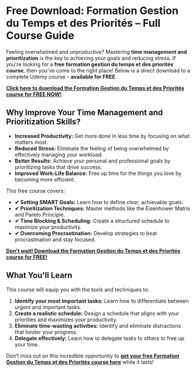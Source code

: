 # Free Download: Formation Gestion du Temps et des Priorités – Full Course Guide

Feeling overwhelmed and unproductive? Mastering **time management and prioritization** is the key to achieving your goals and reducing stress. If you're looking for a **free formation gestion du temps et des priorités course**, then you’ve come to the right place! Below is a direct download to a complete Udemy course – **available for FREE**.

[**Click here to download the Formation Gestion du Temps et des Priorités course for FREE NOW!**](https://udemywork.com/formation-gestion-du-temps-et-des-priorites)

## Why Improve Your Time Management and Prioritization Skills?

*   **Increased Productivity:** Get more done in less time by focusing on what matters most.
*   **Reduced Stress:** Eliminate the feeling of being overwhelmed by effectively managing your workload.
*   **Better Results:** Achieve your personal and professional goals by prioritizing tasks that drive success.
*   **Improved Work-Life Balance:** Free up time for the things you love by becoming more efficient.

This free course covers:

*   **✔ Setting SMART Goals:** Learn how to define clear, achievable goals.
*   **✔ Prioritization Techniques:** Master methods like the Eisenhower Matrix and Pareto Principle.
*   **✔ Time Blocking & Scheduling:** Create a structured schedule to maximize your productivity.
*   **✔ Overcoming Procrastination:** Develop strategies to beat procrastination and stay focused.

[**Don’t wait! Download the Formation Gestion du Temps et des Priorités course for FREE!**](https://udemywork.com/formation-gestion-du-temps-et-des-priorites)

## What You'll Learn

This course will equip you with the tools and techniques to:

1.  **Identify your most important tasks:** Learn how to differentiate between urgent and important tasks.
2.  **Create a realistic schedule:** Design a schedule that aligns with your priorities and maximizes your productivity.
3.  **Eliminate time-wasting activities:** Identify and eliminate distractions that hinder your progress.
4.  **Delegate effectively:** Learn how to delegate tasks to others to free up your time.

Don’t miss out on this incredible opportunity to **[get your free Formation Gestion du Temps et des Priorités course here](https://udemywork.com/formation-gestion-du-temps-et-des-priorites)** while it lasts!
